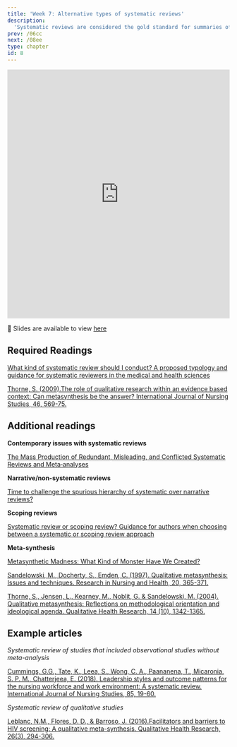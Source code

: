 ```yaml
---
title: 'Week 7: Alternative types of systematic reviews'
description:
  'Systematic reviews are considered the gold standard for summaries of the best available evidence for a given clinical situation. Systematic review methods differ substantially. This week we look at the different types of systematic reviews that you will find in the healthcare literature.'
prev: /06cc
next: /08ee
type: chapter
id: 8
---
```


<exercise id="1" title="Lecture">

<iframe src="https://player.vimeo.com/video/392073079" width="100%" height="564" frameborder="0" allow="autoplay; fullscreen" allowfullscreen></iframe>

:link: Slides are available to view [here](https://alt-sr.netlify.com/)

</exercise>

<exercise id="2" title="Readings">

## Required Readings 

[What kind of systematic review should I conduct? A proposed typology and guidance for systematic reviewers in the medical and health sciences](https://bmcmedresmethodol.biomedcentral.com/articles/10.1186/s12874-017-0468-4)

[Thorne, S. (2009).The role of qualitative research within an evidence based context: Can metasynthesis be the answer? International Journal of Nursing Studies, 46, 569-75.](http://www.evidenciaencuidados.es/evidenciaencuidados/pdf/evidencia/articulos/Cualitativa/6_Sandelowski_M_1997_Metasynthesis.pdf)

## Additional readings

**Contemporary issues with systematic reviews**

[The Mass Production of Redundant, Misleading, and Conflicted Systematic Reviews and Meta‐analyses](https://onlinelibrary.wiley.com/doi/full/10.1111/1468-0009.12210)

**Narrative/non-systematic reviews**

[Time to challenge the spurious hierarchy of systematic over narrative reviews?](https://onlinelibrary.wiley.com/doi/full/10.1111/eci.12931)

**Scoping reviews**

[Systematic review or scoping review? Guidance for authors when choosing between a systematic or scoping review approach](https://bmcmedresmethodol.biomedcentral.com/articles/10.1186/s12874-018-0611-x)


**Meta-synthesis**

[Metasynthetic Madness: What Kind of Monster Have We Created?](https://journals.sagepub.com/doi/full/10.1177/1049732316679370)

[Sandelowski, M., Docherty, S., Emden, C. (1997). Qualitative metasynthesis: Issues and techniques. Research in Nursing and Health, 20, 365-371.](https://onlinelibrary.wiley.com/doi/pdf/10.1002/%28SICI%291098-240X%28199708%2920%3A4%3C365%3A%3AAID-NUR9%3E3.0.CO%3B2-E)

[Thorne, S., Jensen, L., Kearney, M., Noblit, G. & Sandelowski, M. (2004). Qualitative metasynthesis: Reflections on methodological orientation and ideological agenda. Qualitative Health Research, 14 (10), 1342-1365.](https://journals-sagepub-com.myaccess.library.utoronto.ca/doi/abs/10.1177/1049732304269888)


## Example articles

*Systematic review of studies that included observational studies without meta-analysis*

[Cummings, G.G., Tate, K., Leea, S., Wong, C. A., Paananena, T., Micaronia, S. P. M., Chatterjeea, E. (2018). Leadership styles and outcome patterns for the nursing workforce and work environment: A systematic review. International Journal of Nursing Studies, 85, 19-60.](https://journals-scholarsportal-info.myaccess.library.utoronto.ca/pdf/00207489/v85icomplete/19_lsaopfaweasr.xml)

*Systematic review of qualitative studies*

[Leblanc, N.M., Flores, D. D., & Barroso, J. (2016).Facilitators and barriers to HIV screening: A qualitative meta-synthesis. Qualitative Health Research, 26(3), 294-306.](https://journals-sagepub-com.myaccess.library.utoronto.ca/doi/pdf/10.1177/1049732315616624)

</exercise>
